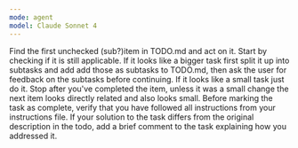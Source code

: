 ```yaml
---
mode: agent
model: Claude Sonnet 4
---
```


Find the first unchecked (sub?)item in TODO.md and act on it.
Start by checking if it is still applicable.
If it looks like a bigger task first split it up into subtasks and add add those as subtasks to TODO.md, then ask the user for feedback on the subtasks before continuing.
If it looks like a small task just do it.
Stop after you've completed the item, unless it was a small change the next item looks directly related and also looks small.
Before marking the task as complete, verify that you have followed all instructions from your instructions file.
If your solution to the task differs from the original description in the todo, add a brief comment to the task explaining how you addressed it.
